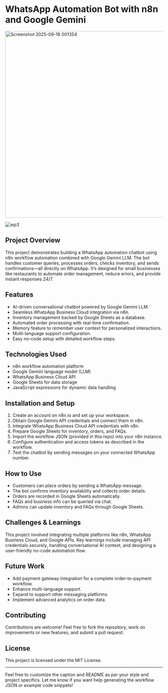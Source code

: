 # WhatsApp Automation Bot with n8n and Google Gemini

<img width="1240" height="597" alt="Screenshot 2025-09-18 001354" src="https://github.com/user-attachments/assets/e8711d90-51ed-4622-8729-70d433497eca" />

![wp3](https://github.com/user-attachments/assets/7a090c35-4b74-45e0-bd19-6ef8ac2ec45b)




## Project Overview
This project demonstrates building a WhatsApp automation chatbot using n8n workflow automation combined with Google Gemini LLM. The bot handles customer queries, processes orders, checks inventory, and sends confirmations—all directly on WhatsApp. It’s designed for small businesses like restaurants to automate order management, reduce errors, and provide instant responses 24/7.

## Features
- AI-driven conversational chatbot powered by Google Gemini LLM.
- Seamless WhatsApp Business Cloud integration via n8n.
- Inventory management backed by Google Sheets as a database.
- Automated order processing with real-time confirmation.
- Memory feature to remember user context for personalized interactions.
- Multi-language support configuration.
- Easy no-code setup with detailed workflow steps.

## Technologies Used
- n8n workflow automation platform
- Google Gemini language model (LLM)
- WhatsApp Business Cloud API
- Google Sheets for data storage
- JavaScript expressions for dynamic data handling

## Installation and Setup
1. Create an account on n8n.io and set up your workspace.
2. Obtain Google Gemini API credentials and connect them in n8n.
3. Integrate WhatsApp Business Cloud API credentials with n8n.
4. Prepare Google Sheets for inventory, orders, and FAQs.
5. Import the workflow JSON (provided in this repo) into your n8n instance.
6. Configure authentication and access tokens as described in the workflow.
7. Test the chatbot by sending messages on your connected WhatsApp number.

## How to Use
- Customers can place orders by sending a WhatsApp message.
- The bot confirms inventory availability and collects order details.
- Orders are recorded in Google Sheets automatically.
- FAQs and business info can be queried via chat.
- Admins can update inventory and FAQs through Google Sheets.

## Challenges & Learnings
This project involved integrating multiple platforms like n8n, WhatsApp Business Cloud, and Google APIs. Key learnings include managing API credentials securely, handling conversational AI context, and designing a user-friendly no-code automation flow.

## Future Work
- Add payment gateway integration for a complete order-to-payment workflow.
- Enhance multi-language support.
- Expand to support other messaging platforms.
- Implement advanced analytics on order data.

## Contributing
Contributions are welcome! Feel free to fork the repository, work on improvements or new features, and submit a pull request.

## License
This project is licensed under the MIT License.

---

Feel free to customize the caption and README as per your style and project specifics. Let me know if you want help generating the workflow JSON or example code snippets!
